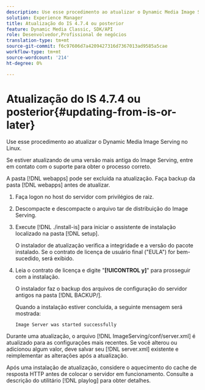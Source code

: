 ```yaml
---
description: Use esse procedimento ao atualizar o Dynamic Media Image Serving no Linux.
solution: Experience Manager
title: Atualização do IS 4.7.4 ou posterior
feature: Dynamic Media Classic, SDK/API
role: Desenvolvedor,Profissional de negócios
translation-type: tm+mt
source-git-commit: f6c97606d7a4209427316d7367013ad9585a5cae
workflow-type: tm+mt
source-wordcount: '214'
ht-degree: 0%

---
```



# Atualização do IS 4.7.4 ou posterior{#updating-from-is-or-later}

Use esse procedimento ao atualizar o Dynamic Media Image Serving no Linux.

Se estiver atualizando de uma versão mais antiga do Image Serving, entre em contato com o suporte para obter o processo correto.

A pasta [!DNL webapps] pode ser excluída na atualização. Faça backup da pasta [!DNL webapps] antes de atualizar.

1. Faça logon no host do servidor com privilégios de raiz.
1. Descompacte e descompacte o arquivo tar de distribuição do Image Serving.
1. Execute [!DNL ./install-is] para iniciar o assistente de instalação localizado na pasta [!DNL setup].

   O instalador de atualização verifica a integridade e a versão do pacote instalado. Se o contrato de licença de usuário final (&quot;EULA&quot;) for bem-sucedido, será exibido.
1. Leia o contrato de licença e digite &quot;**[!UICONTROL y]**&quot; para prosseguir com a instalação.

   O instalador faz o backup dos arquivos de configuração do servidor antigos na pasta [!DNL BACKUP/].

   Quando a instalação estiver concluída, a seguinte mensagem será mostrada:

   `Image Server was started successfully`

Durante uma atualização, o arquivo [!DNL ImageServing/conf/server.xml] é atualizado para as configurações mais recentes. Se você alterou ou adicionou algum valor, deve salvar seu [!DNL server.xml] existente e reimplementar as alterações após a atualização.

Após uma instalação de atualização, considere o aquecimento do cache de resposta HTTP antes de colocar o servidor em funcionamento. Consulte a descrição do utilitário [!DNL playlog] para obter detalhes.
